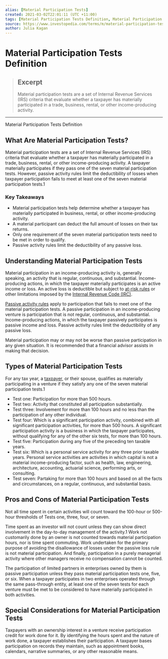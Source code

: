 ```yaml
---
alias: [Material Participation Tests]
created: 2021-03-02T22:01:11 (UTC +11:00)
tags: [Material Participation Tests Definition, Material Participation Tests Definition]
source: https://www.investopedia.com/terms/m/material-participation-test.asp
author: Julia Kagan
---
```


# Material Participation Tests Definition

> ## Excerpt
> Material participation tests are a set of Internal Revenue Services (IRS) criteria that evaluate whether a taxpayer has materially participated in a trade, business, rental, or other income-producing activity.

---

Material Participation Tests Definition
## What Are Material Participation Tests?

Material participation tests are a set of Internal Revenue Services (IRS) criteria that evaluate whether a taxpayer has materially participated in a trade, business, rental, or other income-producing activity. A taxpayer materially participates if they pass one of the seven material participation tests. However, passive activity rules limit the deductibility of losses when taxpayer participation fails to meet at least one of the seven material participation tests.1

### Key Takeaways

-   Material participation tests help determine whether a taxpayer has materially participated in business, rental, or other income-producing activity. 
-   A material participant can deduct the full amount of losses on their tax returns.
-   Only one requirement of the seven material participation tests need to be met in order to qualify.
-   Passive activity rules limit the deductibility of any passive loss.

## Understanding Material Participation Tests

Material participation in an income-producing activity is, generally speaking, an activity that is regular, continuous, and substantial. Income-producing actions, in which the taxpayer materially participates is an active income or loss. An active loss is deductible but subject to [at-risk rules](https://www.investopedia.com/terms/a/atriskrules.asp) or other limitations imposed by the [Internal Revenue Code (IRC)](https://www.investopedia.com/terms/i/internal-revenue-code.asp).

[Passive activity rules](https://www.investopedia.com/terms/p/passive-activity-loss-rules.asp) apply to participation that fails to meet one of the material participation tests. A passive participation in an income-producing venture is participation that is not regular, continuous, and substantial. Income-producing actions, in which the taxpayer passively participates is passive income and loss. Passive activity rules limit the deductibility of any passive loss.

Material participation may or may not be worse than passive participation in any given situation. It is recommended that a financial advisor assists in making that decision.

## Types of Material Participation Tests

For any tax year, a [taxpayer](https://www.investopedia.com/articles/tax/09/sources-free-tax-help.asp), or their spouse, qualifies as materially participating in a venture if they satisfy any one of the seven material participation tests.1

-   Test one: Participation for more than 500 hours.
-   Test two: Activity that constituted all participation substantially.
-   Test three: Involvement for more than 100 hours and no less than the participation of any other individual.
-   Test four: Which is a significant participation activity, combined with all significant participation activities, for more than 500 hours. A significant participation activity is a business in which the taxpayer participates, without qualifying for any of the other six tests, for more than 100 hours.
-   Test five: Participation during any five of the preceding ten taxable years.
-   Test six: Which is a personal service activity for any three prior taxable years. Personal service activities are activities in which capital is not a material income-producing factor, such as health, law, engineering, architecture, accounting, actuarial science, performing arts, or consulting.
-   Test seven: Partaking for more than 100 hours and based on all the facts and circumstances, on a regular, continuous, and substantial basis.

## Pros and Cons of Material Participation Tests

Not all time spent in certain activities will count toward the 100-hour or 500-hour thresholds of Tests one, three, four, or seven.

Time spent as an investor will not count unless they can show direct involvement in the day-to-day management of the activity.1 Work not customarily done by an owner is not counted towards material participation hours, nor is time spent commuting. Work undertaken for the primary purpose of avoiding the disallowance of losses under the passive loss rule is not material participation. And finally, participation in a purely managerial activity where other managers receive no compensation cannot be counted.

The participation of limited partners in enterprises owned by them is passive participation unless they pass material participation tests one, five, or six. When a taxpayer participates in two enterprises operated through the same pass-through entity, at least one of the seven tests for each venture must be met to be considered to have materially participated in both activities.

## Special Considerations for Material Participation Tests

Taxpayers with an ownership interest in a venture receive participation credit for work done for it. By identifying the hours spent and the nature of work done, a taxpayer establishes their participation. A taxpayer bases participation on records they maintain, such as appointment books, calendars, narrative summaries, or any other reasonable means.

